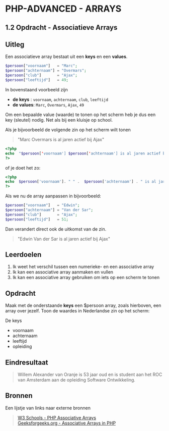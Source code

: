 # PHP-ADVANCED - ARRAYS

## 1.2 Opdracht - Associatieve Arrays

## Uitleg

Een associatieve array bestaat uit een __keys__ en een __values__.

```php
$persoon["voornaam"]   = "Marc";
$persoon["achternaam"] = "Overmars";
$persoon["club"]       = "Ajax";
$persoon["leeftijd"]   = 49;
```

In bovenstaand voorbeeld zijn

- __de keys__  : `voornaam`, `achternaam`, `club`, `leeftijd`
- __de values__: `Marc`, `Overmars`, `Ajax`, `49`

Om een bepaalde value (waarde) te tonen op het scherm heb je dus een key (sleutel) nodig. Net als bij een kluisje op school.

Als je bijvoorbeeld de volgende zin op het scherm wilt tonen
> "Marc Overmars is al jaren actief bij Ajax"

```php
<?php
echo  "$persoon['voornaam'] $persoon['achternaam'] is al jaren actief bij Ajax.";
?>
```

of je doet het zo:

```php
<?php
echo  $persoon['voornaam']. " " .  $persoon['achternaam'] . " is al jaren actief bij Ajax.";
?>
```

Als we nu de array aanpassen in bijvoorbeeld:

```php
$persoon["voornaam"]   = "Edwin";
$persoon["achternaam"] = "Van der Sar";
$persoon["club"]       = "Ajax";
$persoon["leeftijd"]   = 51;
```

Dan verandert direct ook de uitkomst van de zin.

> "Edwin Van der Sar is al jaren actief bij Ajax"

## Leerdoelen

1. Ik weet het verschil tussen een numerieke- en een associative array
2. Ik kan een associative array aanmaken en vullen
3. Ik kan een associative array gebruiken om iets op een scherm te tonen

## Opdracht

Maak met de onderstaande __keys__ een $persoon array, zoals hierboven, een array over jezelf. Toon de waardes in Nederlandse zin op het scherm:

De keys

- voornaam
- achternaam
- leeftijd
- opleiding

## Eindresultaat

> Willem Alexander van Oranje is 53 jaar oud en is student aan het ROC van Amsterdam aan de opleiding Software Ontwikkeling.

## Bronnen

Een lijstje van links naar externe bronnen

>[W3 Schools - PHP Associative Arrays](https://www.w3schools.com/php/php_arrays_associative.asp)  
>[Geeksforgeeks.org - Associative Arrays in PHP](https://www.geeksforgeeks.org/associative-arrays-in-php/)  
